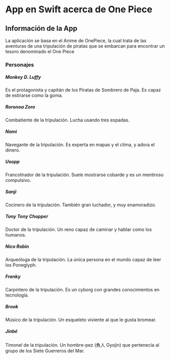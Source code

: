 # App en Swift acerca de One Piece

## Información de la App
La aplicación se basa en el Anime de OnePiece, la cual trata de las aventuras de una tripulación de piratas que se embarcan para encontrar un tesoro denominado el One Piece

### Personajes

##### Monkey D. Luffy
Es el protagonista y capitán de los Piratas de Sombrero de Paja. Es capaz de estirarse como la goma.

##### Roronoa Zoro
Combatiente de la tripulación. Lucha usando tres espadas.

##### Nami
Navegante de la tripulación. Es experta en mapas y el clima, y adora el dinero.

##### Usopp
Francotirador de la tripulación. Suele mostrarse cobarde y es un mentiroso compulsivo.

##### Sanji
Cocinero de la tripulación. También gran luchador, y muy enamoradizo.

##### Tony Tony Chopper
Doctor de la tripulación. Un reno capaz de caminar y hablar como los humanos.

##### Nico Robin
Arqueóloga de la tripulación. La única persona en el mundo capaz de leer los Poneglyph.

##### Franky
Carpintero de la tripulación. Es un cyborg con grandes conocimientos en tecnología.

##### Brook
Músico de la tripulación. Un esqueleto viviente al que le gusta bromear.

##### Jinbē
Timonel de la tripulación. Un hombre-pez (魚人 Gyojin) que pertenecía al grupo de los Siete Guerreros del Mar.

